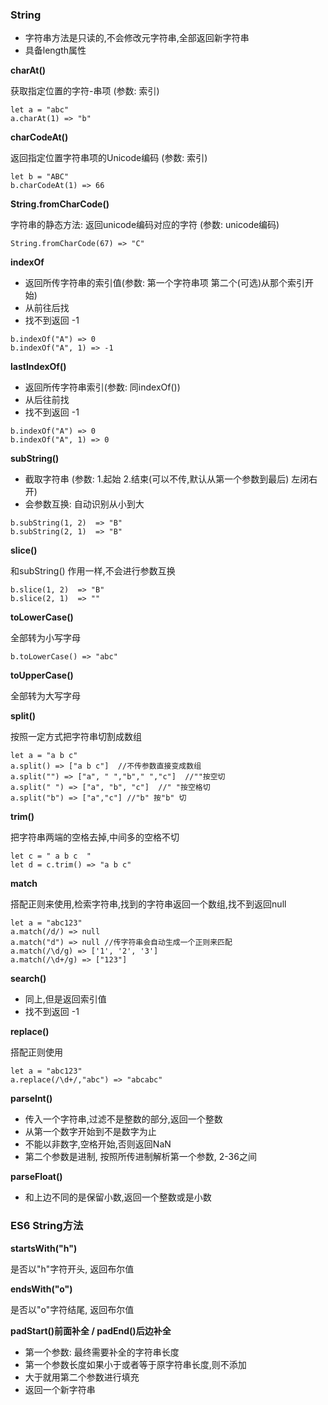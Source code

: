 ### String 

- 字符串方法是只读的,不会修改元字符串,全部返回新字符串
- 具备length属性

**charAt()**

获取指定位置的字符-串项 (参数: 索引)
```
let a = "abc"
a.charAt(1) => "b"
```
**charCodeAt()**

返回指定位置字符串项的Unicode编码 (参数: 索引)
```
let b = "ABC"
b.charCodeAt(1) => 66
```
**String.fromCharCode()**


字符串的静态方法: 返回unicode编码对应的字符 (参数: unicode编码)
```
String.fromCharCode(67) => "C"
```
**indexOf**

- 返回所传字符串的索引值(参数: 第一个字符串项 第二个(可选)从那个索引开始)  
- 从前往后找
- 找不到返回 -1
```
b.indexOf("A") => 0
b.indexOf("A", 1) => -1
```
**lastIndexOf()**

- 返回所传字符串索引(参数: 同indexOf())
- 从后往前找
- 找不到返回 -1
```
b.indexOf("A") => 0
b.indexOf("A", 1) => 0
```
**subString()**

- 截取字符串 (参数: 1.起始 2.结束(可以不传,默认从第一个参数到最后)  左闭右开)
- 会参数互换: 自动识别从小到大
```
b.subString(1, 2)  => "B"
b.subString(2, 1)  => "B"
```
**slice()**

和subString() 作用一样,不会进行参数互换
```
b.slice(1, 2)  => "B"
b.slice(2, 1)  => ""
```
**toLowerCase()** 

全部转为小写字母
```
b.toLowerCase() => "abc"
```
**toUpperCase()**

全部转为大写字母

**split()**

按照一定方式把字符串切割成数组

```
let a = "a b c"
a.split() => ["a b c"]  //不传参数直接变成数组
a.split("") => ["a", " ","b"," ","c"]  //""按空切
a.split(" ") => ["a", "b", "c"]  //" "按空格切
a.split("b") => ["a","c"] //"b" 按"b" 切
```
**trim()**

把字符串两端的空格去掉,中间多的空格不切 
```
let c = " a b c  "
let d = c.trim() => "a b c"
```
**match**

搭配正则来使用,检索字符串,找到的字符串返回一个数组,找不到返回null
```
let a = "abc123"
a.match(/d/) => null
a.match("d") => null //传字符串会自动生成一个正则来匹配
a.match(/\d/g) => ['1', '2', '3']
a.match(/\d+/g) => ["123"]
```
**search()**

- 同上,但是返回索引值
- 找不到返回 -1


**replace()**

搭配正则使用
```
let a = "abc123"
a.replace(/\d+/,"abc") => "abcabc"
```
**parseInt()**

- 传入一个字符串,过滤不是整数的部分,返回一个整数
- 从第一个数字开始到不是数字为止
- 不能以非数字,空格开始,否则返回NaN
- 第二个参数是进制, 按照所传进制解析第一个参数, 2-36之间


**parseFloat()**
 
- 和上边不同的是保留小数,返回一个整数或是小数

### ES6 String方法

**startsWith("h")**

是否以"h"字符开头, 返回布尔值

**endsWith("o")**

是否以"o"字符结尾, 返回布尔值

**padStart()前面补全 / padEnd()后边补全**

- 第一个参数: 最终需要补全的字符串长度
- 第一个参数长度如果小于或者等于原字符串长度,则不添加
- 大于就用第二个参数进行填充
- 返回一个新字符串






